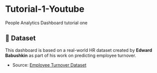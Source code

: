 # Tutorial-1-Youtube
People Analytics Dashboard tutorial one

## 📁 Dataset

This dashboard is based on a real-world HR dataset created by **Edward Babushkin** as part of his work on predicting employee turnover.

- Source: [Employee Turnover Dataset](https://www.kaggle.com/davinwijaya/employee-turnover)
